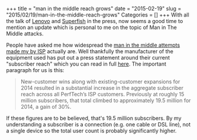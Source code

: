 +++
title = "man in the middle reach grows"
date = "2015-02-19"
slug = "2015/02/19/man-in-the-middle-reach-grows"
Categories = []
+++
With all the talk of <a href="http://www.theregister.co.uk/2015/02/19/superfish_lenovo_spyware/">Lenovo</a> and <a href="http://arstechnica.com/security/2015/02/lenovo-pcs-ship-with-man-in-the-middle-adware-that-breaks-https-connections/">Superfish</a> in the press, now seems a good time to mention an update which is personal to me on the topic of Man in The Middle attacks.

People have asked me how widespread the <a href="http://blog.squarelemon.com/blog/2014/10/29/corporation-in-the-middle/">man in the middle attempts made my by ISP</a> actually are.  Well thankfully the manufacturer of the equipment used has put out a press statement around their current "subscriber reach" which you can read in full <a href="http://www.perftech.com/newsroom/perftech-adds-telco-giant-roster-q4-grows-subscriber-reach-30-2014/">here</a>.  The important paragraph for us is this:

> New-customer wins along with existing-customer expansions for 2014 resulted in a substantial increase in the aggregate subscriber reach across all PerfTech’s ISP customers.  Previously at roughly 15 million subscribers, that total climbed to approximately 19.5 million for 2014, a gain of 30%.

If these figures are to be believed, that's 19.5 million subscribers.  By my understanding a subscriber is a connection (e.g. one cable or DSL line), not a single device so the total user count is probably significantly higher.
